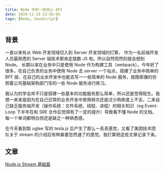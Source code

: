 ```yaml
---
title: Node 中的一些核心 API
date: 2019-11-19 23:56:03
tags: [Node, JavaScript]
---
```



## 背景

一直以来有从 Web 开发领域切入到 Server 开发领域的打算， 作为一名前端开发人员最熟悉的 Server 端技术那肯定就数 JS 啦。所以自然而然的就会想到 Node。 长期以来在业务中只是使用 Node 作为构建工具（webpack）。今年好了很多，在自己负责的业务中使用 Node 去 server 一个站点，搭建了业务中简单的 BFF 层、在自己的业余开发中也能去写一一些简单的 Node 服务，按图索骥的仿照着公司基础架构部门写的一些 Node 服务进行练习。

我认为的学会并不只是搭建一些基本的功能服务那么简单，所以还是觉得陌生。我想一来来是因为在自己日常的业务开发中使用频次还是过少熟练度上不去，二来自己缺乏服务端开发（操作系统：文件系统、线程、进程）的相关知识（eg Event-Loop 下半年在和 SRE 合作后觉得有了一定的提升）导致看不懂 Node 的文档，每一个单词都明白但还是缺乏一种熟悉感。

在今天看到梨 uglee 写的 tesla.js 后产生了那么一丢丢感觉，又看了美团技术团队关于 stream 的介绍后有种鼻塞忽然通了的感觉。我打算把这些文章记录下来。

## 文章

[Node.js Stream 基础篇](https://tech.meituan.com/2016/07/08/stream-basics.html)
